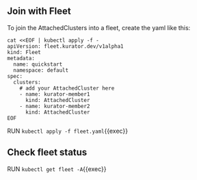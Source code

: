 ## Join with Fleet

To join the AttachedClusters into a fleet, create the yaml like this:

```console
cat <<EOF | kubectl apply -f -
apiVersion: fleet.kurator.dev/v1alpha1
kind: Fleet 
metadata:
  name: quickstart
  namespace: default
spec:
  clusters:
    # add your AttachedCluster here
    - name: kurator-member1 
      kind: AttachedCluster
    - name: kurator-member2
      kind: AttachedCluster
EOF
```

RUN `kubectl apply -f fleet.yaml`{{exec}}

## Check fleet status

RUN `kubectl get fleet -A`{{exec}}